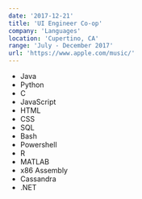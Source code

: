 ```yaml
---
date: '2017-12-21'
title: 'UI Engineer Co-op'
company: 'Languages'
location: 'Cupertino, CA'
range: 'July - December 2017'
url: 'https://www.apple.com/music/'
---
```


- Java
- Python
- C
- JavaScript
- HTML
- CSS
- SQL
- Bash
- Powershell
- R
- MATLAB
- x86 Assembly
- Cassandra
- .NET
